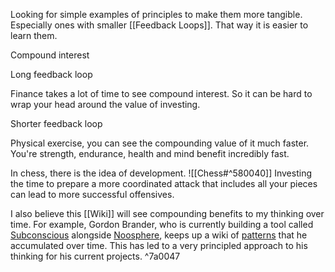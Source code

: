 Looking for simple examples of principles to make them more tangible. Especially ones with smaller [[Feedback Loops]]. That way it is easier to learn them.

Compound interest

Long feedback loop

Finance takes a lot of time to see compound interest. So it can be hard to wrap your head around the value of investing.

Shorter feedback loop

Physical exercise, you can see the compounding value of it much faster. You're strength, endurance, health and mind benefit incredibly fast.

In chess, there is the idea of development.
![[Chess#^580040]]
Investing the time to prepare a more coordinated attack that includes all your pieces can lead to more successful offensives.

I also believe this [[Wiki]] will see compounding benefits to my thinking over time. For example, Gordon Brander, who is currently building a tool called [Subconscious](https://subconscious.substack.com/) alongside [Noosphere](https://subconscious.substack.com/p/noosphere-a-protocol-for-thought), keeps up a wiki of [patterns](https://gordonbrander.com/pattern) that he accumulated over time. This has led to a very principled approach to his thinking for his current projects. ^7a0047



